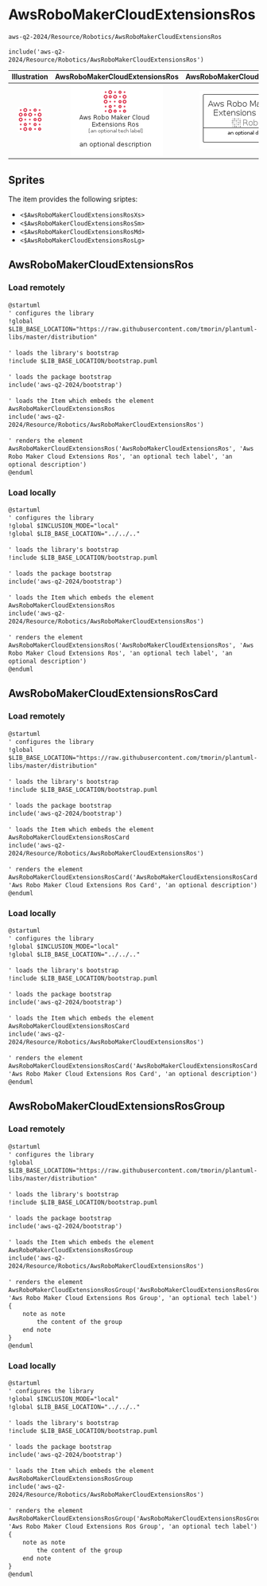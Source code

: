 # AwsRoboMakerCloudExtensionsRos


```text
aws-q2-2024/Resource/Robotics/AwsRoboMakerCloudExtensionsRos
```

```text
include('aws-q2-2024/Resource/Robotics/AwsRoboMakerCloudExtensionsRos')
```



| Illustration | AwsRoboMakerCloudExtensionsRos | AwsRoboMakerCloudExtensionsRosCard | AwsRoboMakerCloudExtensionsRosGroup |
| :---: | :---: | :---: | :---: |
| ![illustration for Illustration](../../../aws-q2-2024/Resource/Robotics/AwsRoboMakerCloudExtensionsRos.png) | ![illustration for AwsRoboMakerCloudExtensionsRos](../../../aws-q2-2024/Resource/Robotics/AwsRoboMakerCloudExtensionsRos.Local.png) | ![illustration for AwsRoboMakerCloudExtensionsRosCard](../../../aws-q2-2024/Resource/Robotics/AwsRoboMakerCloudExtensionsRosCard.Local.png) | ![illustration for AwsRoboMakerCloudExtensionsRosGroup](../../../aws-q2-2024/Resource/Robotics/AwsRoboMakerCloudExtensionsRosGroup.Local.png) |



## Sprites
The item provides the following sriptes:

- `<$AwsRoboMakerCloudExtensionsRosXs>`
- `<$AwsRoboMakerCloudExtensionsRosSm>`
- `<$AwsRoboMakerCloudExtensionsRosMd>`
- `<$AwsRoboMakerCloudExtensionsRosLg>`





## AwsRoboMakerCloudExtensionsRos

### Load remotely
```plantuml
@startuml
' configures the library
!global $LIB_BASE_LOCATION="https://raw.githubusercontent.com/tmorin/plantuml-libs/master/distribution"

' loads the library's bootstrap
!include $LIB_BASE_LOCATION/bootstrap.puml

' loads the package bootstrap
include('aws-q2-2024/bootstrap')

' loads the Item which embeds the element AwsRoboMakerCloudExtensionsRos
include('aws-q2-2024/Resource/Robotics/AwsRoboMakerCloudExtensionsRos')

' renders the element
AwsRoboMakerCloudExtensionsRos('AwsRoboMakerCloudExtensionsRos', 'Aws Robo Maker Cloud Extensions Ros', 'an optional tech label', 'an optional description')
@enduml
```

### Load locally
```plantuml
@startuml
' configures the library
!global $INCLUSION_MODE="local"
!global $LIB_BASE_LOCATION="../../.."

' loads the library's bootstrap
!include $LIB_BASE_LOCATION/bootstrap.puml

' loads the package bootstrap
include('aws-q2-2024/bootstrap')

' loads the Item which embeds the element AwsRoboMakerCloudExtensionsRos
include('aws-q2-2024/Resource/Robotics/AwsRoboMakerCloudExtensionsRos')

' renders the element
AwsRoboMakerCloudExtensionsRos('AwsRoboMakerCloudExtensionsRos', 'Aws Robo Maker Cloud Extensions Ros', 'an optional tech label', 'an optional description')
@enduml
```

## AwsRoboMakerCloudExtensionsRosCard

### Load remotely
```plantuml
@startuml
' configures the library
!global $LIB_BASE_LOCATION="https://raw.githubusercontent.com/tmorin/plantuml-libs/master/distribution"

' loads the library's bootstrap
!include $LIB_BASE_LOCATION/bootstrap.puml

' loads the package bootstrap
include('aws-q2-2024/bootstrap')

' loads the Item which embeds the element AwsRoboMakerCloudExtensionsRosCard
include('aws-q2-2024/Resource/Robotics/AwsRoboMakerCloudExtensionsRos')

' renders the element
AwsRoboMakerCloudExtensionsRosCard('AwsRoboMakerCloudExtensionsRosCard', 'Aws Robo Maker Cloud Extensions Ros Card', 'an optional description')
@enduml
```

### Load locally
```plantuml
@startuml
' configures the library
!global $INCLUSION_MODE="local"
!global $LIB_BASE_LOCATION="../../.."

' loads the library's bootstrap
!include $LIB_BASE_LOCATION/bootstrap.puml

' loads the package bootstrap
include('aws-q2-2024/bootstrap')

' loads the Item which embeds the element AwsRoboMakerCloudExtensionsRosCard
include('aws-q2-2024/Resource/Robotics/AwsRoboMakerCloudExtensionsRos')

' renders the element
AwsRoboMakerCloudExtensionsRosCard('AwsRoboMakerCloudExtensionsRosCard', 'Aws Robo Maker Cloud Extensions Ros Card', 'an optional description')
@enduml
```

## AwsRoboMakerCloudExtensionsRosGroup

### Load remotely
```plantuml
@startuml
' configures the library
!global $LIB_BASE_LOCATION="https://raw.githubusercontent.com/tmorin/plantuml-libs/master/distribution"

' loads the library's bootstrap
!include $LIB_BASE_LOCATION/bootstrap.puml

' loads the package bootstrap
include('aws-q2-2024/bootstrap')

' loads the Item which embeds the element AwsRoboMakerCloudExtensionsRosGroup
include('aws-q2-2024/Resource/Robotics/AwsRoboMakerCloudExtensionsRos')

' renders the element
AwsRoboMakerCloudExtensionsRosGroup('AwsRoboMakerCloudExtensionsRosGroup', 'Aws Robo Maker Cloud Extensions Ros Group', 'an optional tech label') {
    note as note
        the content of the group
    end note
}
@enduml
```

### Load locally
```plantuml
@startuml
' configures the library
!global $INCLUSION_MODE="local"
!global $LIB_BASE_LOCATION="../../.."

' loads the library's bootstrap
!include $LIB_BASE_LOCATION/bootstrap.puml

' loads the package bootstrap
include('aws-q2-2024/bootstrap')

' loads the Item which embeds the element AwsRoboMakerCloudExtensionsRosGroup
include('aws-q2-2024/Resource/Robotics/AwsRoboMakerCloudExtensionsRos')

' renders the element
AwsRoboMakerCloudExtensionsRosGroup('AwsRoboMakerCloudExtensionsRosGroup', 'Aws Robo Maker Cloud Extensions Ros Group', 'an optional tech label') {
    note as note
        the content of the group
    end note
}
@enduml
```

